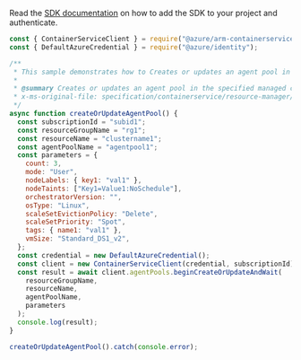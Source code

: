 Read the [SDK documentation](https://github.com/Azure/azure-sdk-for-js/blob/%40azure%2Farm-containerservice_15.2.0/sdk/containerservice/arm-containerservice/README.md) on how to add the SDK to your project and authenticate.

```javascript
const { ContainerServiceClient } = require("@azure/arm-containerservice");
const { DefaultAzureCredential } = require("@azure/identity");

/**
 * This sample demonstrates how to Creates or updates an agent pool in the specified managed cluster.
 *
 * @summary Creates or updates an agent pool in the specified managed cluster.
 * x-ms-original-file: specification/containerservice/resource-manager/Microsoft.ContainerService/stable/2022-02-01/examples/AgentPoolsCreate_Update.json
 */
async function createOrUpdateAgentPool() {
  const subscriptionId = "subid1";
  const resourceGroupName = "rg1";
  const resourceName = "clustername1";
  const agentPoolName = "agentpool1";
  const parameters = {
    count: 3,
    mode: "User",
    nodeLabels: { key1: "val1" },
    nodeTaints: ["Key1=Value1:NoSchedule"],
    orchestratorVersion: "",
    osType: "Linux",
    scaleSetEvictionPolicy: "Delete",
    scaleSetPriority: "Spot",
    tags: { name1: "val1" },
    vmSize: "Standard_DS1_v2",
  };
  const credential = new DefaultAzureCredential();
  const client = new ContainerServiceClient(credential, subscriptionId);
  const result = await client.agentPools.beginCreateOrUpdateAndWait(
    resourceGroupName,
    resourceName,
    agentPoolName,
    parameters
  );
  console.log(result);
}

createOrUpdateAgentPool().catch(console.error);
```
